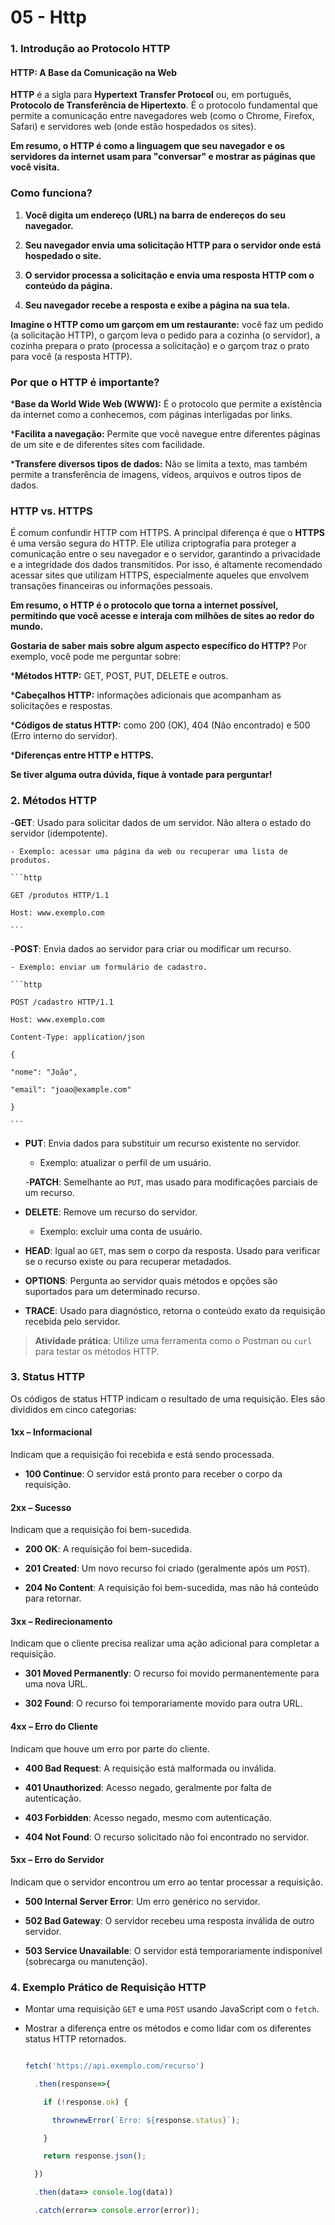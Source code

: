 # 05 - Http

### 1. Introdução ao Protocolo HTTP

#### HTTP: A Base da Comunicação na Web

**HTTP** é a sigla para **Hypertext Transfer Protocol** ou, em português, **Protocolo de Transferência de Hipertexto**. É o protocolo fundamental que permite a comunicação entre navegadores web (como o Chrome, Firefox, Safari) e servidores web (onde estão hospedados os sites).

**Em resumo, o HTTP é como a linguagem que seu navegador e os servidores da internet usam para "conversar" e mostrar as páginas que você visita.**

### Como funciona?

1. **Você digita um endereço (URL) na barra de endereços do seu navegador.**

2. **Seu navegador envia uma solicitação HTTP para o servidor onde está hospedado o site.**

3. **O servidor processa a solicitação e envia uma resposta HTTP com o conteúdo da página.**

4. **Seu navegador recebe a resposta e exibe a página na sua tela.**

**Imagine o HTTP como um garçom em um restaurante:** você faz um pedido (a solicitação HTTP), o garçom leva o pedido para a cozinha (o servidor), a cozinha prepara o prato (processa a solicitação) e o garçom traz o prato para você (a resposta HTTP).

### Por que o HTTP é importante?

***Base da World Wide Web (WWW):** É o protocolo que permite a existência da internet como a conhecemos, com páginas interligadas por links.

***Facilita a navegação:** Permite que você navegue entre diferentes páginas de um site e de diferentes sites com facilidade.

***Transfere diversos tipos de dados:** Não se limita a texto, mas também permite a transferência de imagens, vídeos, arquivos e outros tipos de dados.

### HTTP vs. HTTPS

É comum confundir HTTP com HTTPS. A principal diferença é que o **HTTPS** é uma versão segura do HTTP. Ele utiliza criptografia para proteger a comunicação entre o seu navegador e o servidor, garantindo a privacidade e a integridade dos dados transmitidos. Por isso, é altamente recomendado acessar sites que utilizam HTTPS, especialmente aqueles que envolvem transações financeiras ou informações pessoais.

**Em resumo, o HTTP é o protocolo que torna a internet possível, permitindo que você acesse e interaja com milhões de sites ao redor do mundo.**

**Gostaria de saber mais sobre algum aspecto específico do HTTP?** Por exemplo, você pode me perguntar sobre:

***Métodos HTTP:** GET, POST, PUT, DELETE e outros.

***Cabeçalhos HTTP:** informações adicionais que acompanham as solicitações e respostas.

***Códigos de status HTTP:** como 200 (OK), 404 (Não encontrado) e 500 (Erro interno do servidor).

***Diferenças entre HTTP e HTTPS.**

**Se tiver alguma outra dúvida, fique à vontade para perguntar!**

### 2. Métodos HTTP

   -**GET**: Usado para solicitar dados de um servidor. Não altera o estado do servidor (idempotente).

    - Exemplo: acessar uma página da web ou recuperar uma lista de produtos.

    ```http

    GET /produtos HTTP/1.1

    Host: www.exemplo.com

    ```

   -**POST**: Envia dados ao servidor para criar ou modificar um recurso.

    - Exemplo: enviar um formulário de cadastro.

    ```http

    POST /cadastro HTTP/1.1

    Host: www.exemplo.com

    Content-Type: application/json

    {

    "nome": "João",

    "email": "joao@example.com"

    }

    ```

- **PUT**: Envia dados para substituir um recurso existente no servidor.

    - Exemplo: atualizar o perfil de um usuário.

   -**PATCH**: Semelhante ao `PUT`, mas usado para modificações parciais de um recurso.

- **DELETE**: Remove um recurso do servidor.

    - Exemplo: excluir uma conta de usuário.

- **HEAD**: Igual ao `GET`, mas sem o corpo da resposta. Usado para verificar se o recurso existe ou para recuperar metadados.

- **OPTIONS**: Pergunta ao servidor quais métodos e opções são suportados para um determinado recurso.

- **TRACE**: Usado para diagnóstico, retorna o conteúdo exato da requisição recebida pelo servidor.

> **Atividade prática**: Utilize uma ferramenta como o Postman ou `curl` para testar os métodos HTTP.

### 3. Status HTTP

   Os códigos de status HTTP indicam o resultado de uma requisição. Eles são divididos em cinco categorias:

#### 1xx – Informacional

   Indicam que a requisição foi recebida e está sendo processada.

- **100 Continue**: O servidor está pronto para receber o corpo da requisição.

#### 2xx – Sucesso

   Indicam que a requisição foi bem-sucedida.

- **200 OK**: A requisição foi bem-sucedida.

- **201 Created**: Um novo recurso foi criado (geralmente após um `POST`).

- **204 No Content**: A requisição foi bem-sucedida, mas não há conteúdo para retornar.

#### 3xx – Redirecionamento

   Indicam que o cliente precisa realizar uma ação adicional para completar a requisição.

- **301 Moved Permanently**: O recurso foi movido permanentemente para uma nova URL.

- **302 Found**: O recurso foi temporariamente movido para outra URL.

#### 4xx – Erro do Cliente

   Indicam que houve um erro por parte do cliente.

- **400 Bad Request**: A requisição está malformada ou inválida.

- **401 Unauthorized**: Acesso negado, geralmente por falta de autenticação.

- **403 Forbidden**: Acesso negado, mesmo com autenticação.

- **404 Not Found**: O recurso solicitado não foi encontrado no servidor.

#### 5xx – Erro do Servidor

   Indicam que o servidor encontrou um erro ao tentar processar a requisição.

- **500 Internal Server Error**: Um erro genérico no servidor.

- **502 Bad Gateway**: O servidor recebeu uma resposta inválida de outro servidor.

- **503 Service Unavailable**: O servidor está temporariamente indisponível (sobrecarga ou manutenção).

### 4. Exemplo Prático de Requisição HTTP

- Montar uma requisição `GET` e uma `POST` usando JavaScript com o `fetch`.
- Mostrar a diferença entre os métodos e como lidar com os diferentes status HTTP retornados.

  ```javascript

  fetch('https://api.exemplo.com/recurso')

    .then(response=>{

      if (!response.ok) {

        thrownewError(`Erro: ${response.status}`);

      }

      return response.json();

    })

    .then(data=> console.log(data))

    .catch(error=> console.error(error));

  ```

